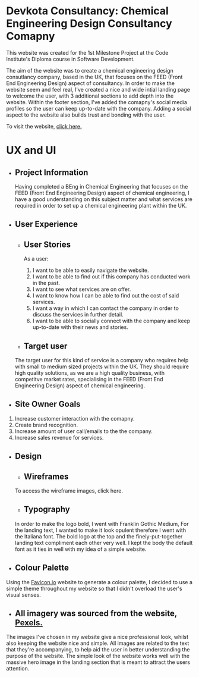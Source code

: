 # Devkota Consultancy: Chemical Engineering Design Consultancy Comapny

This website was created for the 1st Milestone Project at the Code Institute's Diploma course in Software Development.

The aim of the website was to create a chemical engineering design consutlancy company, based in the UK, that focuses on the FEED (Front End Engineering Design) aspect of consultancy. In order to make the website seem and feel real, I've created a nice and wide intial landing page to welcome the user, with 3 additional sections to add depth into the website. Within the footer section, I've added the comapny's social media profiles so the user can keep up-to-date with the company. Adding a social aspect to the website also builds trust and bonding with the user.

To visit the website, [click here.](https://tomes2000.github.io/devkota_consultancy/)

# UX and UI
* ## Project Information
  Having completed a BEng in Chemical Engineering that focuses on the FEED (Front End Engineering Design) aspect of chemical engineering, I have a good understanding on this subject matter and what services are required in order to set up a chemical engineering plant within the UK.

* ## User Experience
  * ## User Stories
    As a user: 
    1. I want to be able to easily navigate the website.
    2. I want to be able to find out if this company has conducted work in the past.
    3. I want to see what services are on offer.
    4. I want to know how I can be able to find out the cost of said services.
    5. I want a way in which I can contact the company in order to discuss the services in further detail.
    6. I want to be able to socially connect with the company and keep up-to-date with their news and stories.
   
   * ## Target user
   The target user for this kind of service is a company who requires help with small to medium sized projects within the UK. They should require high quality solutions, as we are a high quality business, with competitve market rates, specialising in the FEED (Front End Engineering Design) aspect of chemical engineering.
   
* ## Site Owner Goals
1. Increase customer interaction with the comapny.
2. Create brand recognition.
3. Increase amount of user call/emails to the the company.
4. Increase sales revenue for services.

* ## Design
  * ## Wireframes
  To access the wireframe images, click here.
  * ## Typography
  In order to make the logo bold, I went with Franklin Gothic Medium, For the landing text, I wanted to make it look opulent therefore I went with the Italiana font. The bold logo at the top and the finely-put-together landing text compliment each other very well. I kept the body the default font as it ties in well with my idea of a simple website.
 * ## Colour Palette
 Using the [Favicon.io](https://favicon.io/) website to generate a colour palette, I decided to use a simple theme throughout my website so that I didn't overload the user's visual senses. 
  * ## All imagery was sourced from the website, [Pexels.](https://www.pexels.com/)
  The images I've chosen in my website give a nice professional look, whilst also keeping the website nice and simple. All images are related to the text that they're accompanying, to help aid the user in better understanding the purpose of the website. The simple look of the website works well with the massive hero image in the landing section that is meant to attract the users attention.

  
